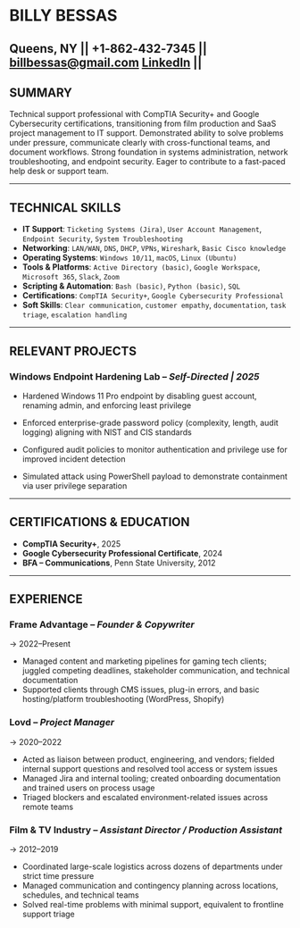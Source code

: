 # BILLY BESSAS
Queens, NY || +1‑862‑432‑7345 || <billbessas@gmail.com>
[LinkedIn](https://linkedin.com/in/billy-bessas) ||
---

## SUMMARY
Technical support professional with CompTIA Security+ and Google Cybersecurity certifications, transitioning from film production and SaaS project management to IT support. Demonstrated ability to solve problems under pressure, communicate clearly with cross-functional teams, and document workflows. Strong foundation in systems administration, network troubleshooting, and endpoint security. Eager to contribute to a fast-paced help desk or support team.

---

## TECHNICAL SKILLS
- **IT Support**: `Ticketing Systems (Jira)`, `User Account Management`, `Endpoint Security`, `System Troubleshooting`
- **Networking**: `LAN/WAN`, `DNS`, `DHCP`, `VPNs`, `Wireshark`, `Basic Cisco knowledge`
- **Operating Systems**: `Windows 10/11`, `macOS`, `Linux (Ubuntu)`
- **Tools & Platforms**: `Active Directory (basic)`, `Google Workspace`, `Microsoft 365`, `Slack`, `Zoom`
- **Scripting & Automation**: `Bash (basic)`, `Python (basic)`, `SQL`
- **Certifications**: `CompTIA Security+`, `Google Cybersecurity Professional`
- **Soft Skills**: `Clear communication`, `customer empathy`, `documentation`, `task triage`, `escalation handling`

---

## RELEVANT PROJECTS

### Windows Endpoint Hardening Lab – *Self-Directed | 2025* 

- Hardened Windows 11 Pro endpoint by disabling guest account, renaming admin, and enforcing least privilege

- Enforced enterprise-grade password policy (complexity, length, audit logging) aligning with NIST and CIS standards

- Configured audit policies to monitor authentication and privilege use for improved incident detection

- Simulated attack using PowerShell payload to demonstrate containment via user privilege separation

---
## CERTIFICATIONS & EDUCATION
- **CompTIA Security+**, 2025
- **Google Cybersecurity Professional Certificate**, 2024
- **BFA – Communications**, Penn State University, 2012
---

## EXPERIENCE

### Frame Advantage – *Founder & Copywriter* 
-> 2022–Present
- Managed content and marketing pipelines for gaming tech clients; juggled competing deadlines, stakeholder communication, and technical documentation
- Supported clients through CMS issues, plug-in errors, and basic hosting/platform troubleshooting (WordPress, Shopify)

### Lovd – *Project Manager*
-> 2020–2022
- Acted as liaison between product, engineering, and vendors; fielded internal support questions and resolved tool access or system issues
- Managed Jira and internal tooling; created onboarding documentation and trained users on process usage
- Triaged blockers and escalated environment-related issues across remote teams

### Film & TV Industry – *Assistant Director / Production Assistant*
-> 2012–2019
- Coordinated large-scale logistics across dozens of departments under strict time pressure
- Managed communication and contingency planning across locations, schedules, and technical teams
- Solved real-time problems with minimal support, equivalent to frontline support triage
